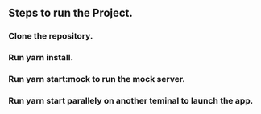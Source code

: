 ## Steps to run the Project.
### Clone the repository.
### Run yarn install.
### Run yarn start:mock to run the mock server.
### Run yarn start parallely on another teminal to launch the app.
